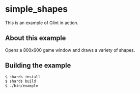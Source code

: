 # simple_shapes

This is an example of Glint in action.

## About this example

Opens a 800x600 game window and draws a variety of shapes.

## Building the example

```bash
$ shards install
$ shards build
$ ./bin/example
```
